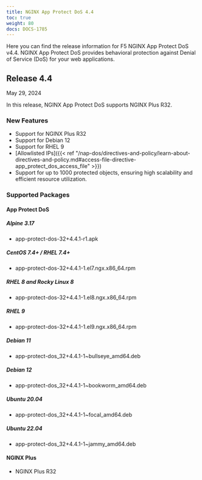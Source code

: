 ```yaml
---
title: NGINX App Protect DoS 4.4
toc: true
weight: 80
docs: DOCS-1785
---
```


Here you can find the release information for F5 NGINX App Protect DoS v4.4. NGINX App Protect DoS provides behavioral protection against Denial of Service (DoS) for your web applications.

## Release 4.4

May 29, 2024

In this release, NGINX App Protect DoS supports NGINX Plus R32.

### New Features

- Support for NGINX Plus R32
- Support for Debian 12
- Support for RHEL 9
- [Allowlisted IPs]({{< ref "/nap-dos/directives-and-policy/learn-about-directives-and-policy.md#access-file-directive-app_protect_dos_access_file" >}})
- Support for up to 1000 protected objects, ensuring high scalability and efficient resource utilization.

### Supported Packages

#### App Protect DoS

##### Alpine 3.17

- app-protect-dos-32+4.4.1-r1.apk

##### CentOS 7.4+ / RHEL 7.4+

- app-protect-dos-32+4.4.1-1.el7.ngx.x86_64.rpm

##### RHEL 8 and Rocky Linux 8

- app-protect-dos-32+4.4.1-1.el8.ngx.x86_64.rpm

##### RHEL 9

- app-protect-dos-32+4.4.1-1.el9.ngx.x86_64.rpm

##### Debian 11

- app-protect-dos_32+4.4.1-1~bullseye_amd64.deb

##### Debian 12

- app-protect-dos_32+4.4.1-1~bookworm_amd64.deb

##### Ubuntu 20.04

- app-protect-dos_32+4.4.1-1~focal_amd64.deb

##### Ubuntu 22.04

- app-protect-dos_32+4.4.1-1~jammy_amd64.deb


#### NGINX Plus

- NGINX Plus R32
